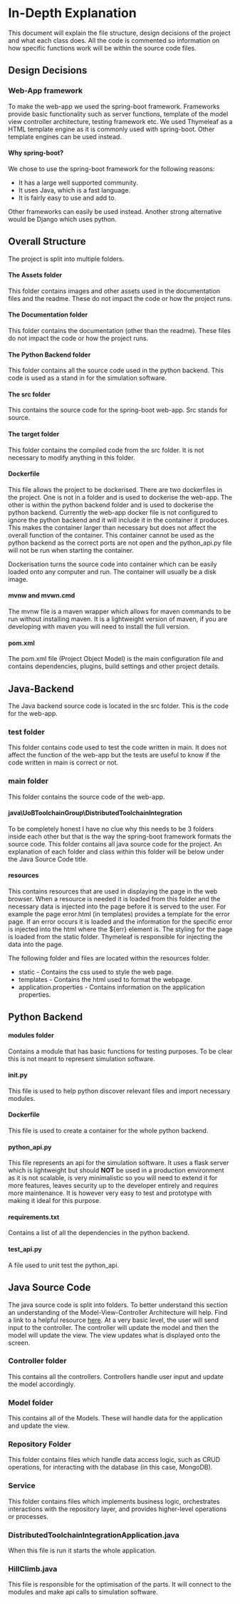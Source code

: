 # In-Depth Explanation

This document will explain the file structure, design decisions of the project and what each class does. All the code is commented so information on how specific functions work will be within the source code files.

## Design Decisions
### Web-App framework
To make the web-app we used the spring-boot framework. Frameworks provide basic functionality such as server functions, template of the model view controller architecture, testing framework etc. We used Thymeleaf as a HTML template engine as it is commonly used with spring-boot. Other template engines can be used instead.

#### Why spring-boot?
We chose to use the spring-boot framework for the following reasons:
* It has a large well supported community.
* It uses Java, which is a fast language.
* It is fairly easy to use and add to.

Other frameworks can easily be used instead. Another strong alternative would be Django which uses python. 

## Overall Structure 
The project is split into multiple folders. 
#### The Assets folder
This folder contains images and other assets used in the documentation files and the readme. These do not impact the code or how the project runs.
#### The Documentation folder 
This folder contains the documentation (other than the readme).
These files do not impact the code or how the project runs.
#### The Python Backend folder
This folder contains all the source code used in the python backend. This code is used as a stand in for the simulation software.
#### The src folder
This contains the source code for the spring-boot web-app. Src stands for source.
#### The target folder 
This folder contains the compiled code from the src folder. It is not necessary to modify anything in this folder.
#### Dockerfile
This file allows the project to be dockerised. There are two dockerfiles in the project. One is not in a folder and is used to dockerise the web-app. The other is within the python backend folder and is used to dockerise the python backend. Currently the web-app docker file is not configured to ignore the python backend and it will include it in the container it produces. This makes the container larger than necessary but does not affect the overall function of the container. This container cannot be used as the python backend as the correct ports are not open and the python_api.py file will not be run when starting the container.

Dockerisation turns the source code into container which can be easily loaded onto any computer and run. The container will usually be a disk image.
#### mvnw and mvwn.cmd
The mvnw file is a maven wrapper which allows for maven commands to be run without installing maven. It is a lightweight version of maven, if you are developing with maven you will need to install the full version.
#### pom.xml
The pom.xml file (Project Object Model) is the main configuration file and contains dependencies, plugins, build settings and other project details.  

## Java-Backend
The Java backend source code is located in the src folder. This is the code for the web-app.

### test folder
This folder contains code used to test the code written in main. It does not affect the function of the web-app but the tests are useful to know if the code written in main is correct or not.

### main folder
This folder contains the source code of the web-app.

#### java\UoBToolchainGroup\DistributedToolchainIntegration
To be completely honest I have no clue why this needs to be 3 folders inside each other but that is the way the spring-boot framework formats the source code.
This folder contains all java source code for the project. An explanation of each folder and class within this folder will be below under the Java Source Code title.

#### resources
This contains resources that are used in displaying the page in the web browser. When a resource is needed it is loaded from this folder and the necessary data is injected into the page before it is served to the user. For example the page error.html (in templates) provides a template for the error page. If an error occurs it is loaded and the information for the specific error is injected into the html where the ${err} element is. The styling for the page is loaded from the static folder. Thymeleaf is responsible for injecting the data into the page.

The following folder and files are located within the resources folder.
* static - Contains the css used to style the web page.
* templates - Contains the html used to format the webpage.
* application.properties - Contains information on the application properties.

## Python Backend

#### modules folder
Contains a module that has basic functions for testing purposes. To be clear this is not meant to represent simulation software.

#### __init__.py
This file is used to help python discover relevant files and import necessary modules.

#### Dockerfile
This file is used to create a container for the whole python backend. 

#### python_api.py
This file represents an api for the simulation software. It uses a flask server which is lightweight but should **NOT** be used in a production environment as it is not scalable, is very minimalistic so you will need to extend it for more features, leaves security up to the developer entirely and requires more maintenance. It is however very easy to test and prototype with making it ideal for this purpose.

#### requirements.txt
Contains a list of all the dependencies in the python backend. 

#### test_api.py
A file used to unit test the python_api.

## Java Source Code

The java source code is split into folders. To better understand this section an understanding of the Model-View-Controller Architecture will help. Find a link to a helpful resource [here](https://developer.mozilla.org/en-US/docs/Glossary/MVC). At a very basic level, the user will send input to the controller. The controller will update the model and then the model will update the view. The view updates what is displayed onto the screen.

### Controller folder 
This contains all the controllers. Controllers handle user input and update the model accordingly.

### Model folder
This contains all of the Models. These will handle data for the application and update the view.

### Repository Folder
This folder contains files which handle data access logic, such as CRUD operations, for interacting with the database (in this case, MongoDB).

### Service
This folder contains files which implements business logic, orchestrates interactions with the repository layer, and provides higher-level operations or processes.

### DistributedToolchainIntegrationApplication.java
When this file is run it starts the whole application.

### HillClimb.java
This file is responsible for the optimisation of the parts. It will connect to the modules and make api calls to simulation software.
